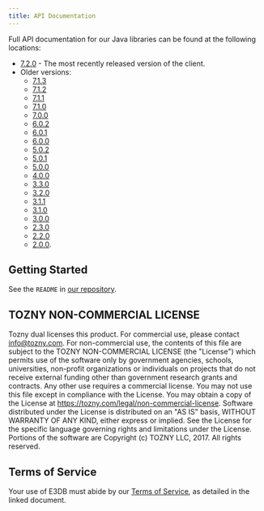 ```yaml
---
title: API Documentation
---
```


Full API documentation for our Java libraries can be found at the
following locations:

* [7.2.0](https://tozny.github.io/e4db-java/docs/7.2.0/) - The most recently released version of the client.
* Older versions:
  * [7.1.3](https://tozny.github.io/e3db-java/docs/7.1.3/)
  * [7.1.2](https://tozny.github.io/e3db-java/docs/7.1.2/)
  * [7.1.1](https://tozny.github.io/e3db-java/docs/7.1.1/)
  * [7.1.0](https://tozny.github.io/e3db-java/docs/7.1.0/)
  * [7.0.0](https://tozny.github.io/e3db-java/docs/7.0.0/)
  * [6.0.2](https://tozny.github.io/e3db-java/docs/6.0.2/)
  * [6.0.1](https://tozny.github.io/e3db-java/docs/6.0.1/)
  * [6.0.0](https://tozny.github.io/e3db-java/docs/6.0.0/)
  * [5.0.2](https://tozny.github.io/e3db-java/docs/5.0.2/)
  * [5.0.1](https://tozny.github.io/e3db-java/docs/5.0.1/)
  * [5.0.0](https://tozny.github.io/e3db-java/docs/5.0.0/)
  * [4.0.0](https://tozny.github.io/e3db-java/docs/4.0.0/)
  * [3.3.0](https://tozny.github.io/e3db-java/docs/3.3.0/)
  * [3.2.0](https://tozny.github.io/e3db-java/docs/3.2.0/)
  * [3.1.1](https://tozny.github.io/e3db-java/docs/3.1.1/)
  * [3.1.0](https://tozny.github.io/e3db-java/docs/3.1.0/)
  * [3.0.0](https://tozny.github.io/e3db-java/docs/3.0.0/)
  * [2.3.0](https://tozny.github.io/e3db-java/docs/2.3.0/)
  * [2.2.0](https://tozny.github.io/e3db-java/docs/2.2.0/)
  * [2.0.0](https://tozny.github.io/e3db-java/docs/2.0.0/).

## Getting Started

See the `README` in [our repository](https://github.com/tozny/e3db-java).

## TOZNY NON-COMMERCIAL LICENSE

Tozny dual licenses this product. For commercial use, please contact
info@tozny.com. For non-commercial use, the contents of this file are
subject to the TOZNY NON-COMMERCIAL LICENSE (the "License") which
permits use of the software only by government agencies, schools,
universities, non-profit organizations or individuals on projects that
do not receive external funding other than government research grants
and contracts.  Any other use requires a commercial license. You may
not use this file except in compliance with the License. You may obtain
a copy of the License at https://tozny.com/legal/non-commercial-license.
Software distributed under the License is distributed on an "AS IS"
basis, WITHOUT WARRANTY OF ANY KIND, either express or implied. See the
License for the specific language governing rights and limitations under
the License. Portions of the software are Copyright (c) TOZNY LLC, 2017.
All rights reserved.

## Terms of Service

Your use of E3DB must abide by our [Terms of Service](https://github.com/tozny/e3db-java/blob/master/terms.pdf), as detailed in
the linked document.


